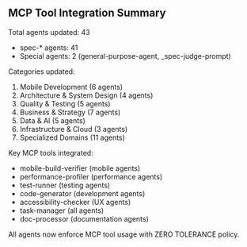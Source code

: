 ## MCP Tool Integration Summary

Total agents updated: 43
- spec-* agents: 41
- Special agents: 2 (general-purpose-agent, _spec-judge-prompt)

Categories updated:
1. Mobile Development (6 agents)
2. Architecture & System Design (4 agents)  
3. Quality & Testing (5 agents)
4. Business & Strategy (7 agents)
5. Data & AI (5 agents)
6. Infrastructure & Cloud (3 agents)
7. Specialized Domains (11 agents)

Key MCP tools integrated:
- mobile-build-verifier (mobile agents)
- performance-profiler (performance agents)
- test-runner (testing agents)
- code-generator (development agents)
- accessibility-checker (UX agents)
- task-manager (all agents)
- doc-processor (documentation agents)

All agents now enforce MCP tool usage with ZERO TOLERANCE policy.
